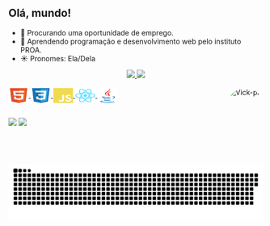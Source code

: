 ## Olá, mundo!

- 🌻 Procurando uma oportunidade de emprego.
- 🌱 Aprendendo programação e desenvolvimento web pelo instituto PROA.
- ☀️ Pronomes: Ela/Dela

<div align="center">
  <a href="https://github.com/VickFernandes">
  <img height="160em" src="https://github-readme-stats.vercel.app/api?username=VickFernandes&show_icons=true&theme=gruvbox&include_all_commits=true&count_private=true"/>
  <img height="160em" src="https://github-readme-stats.vercel.app/api/top-langs/?username=VickFernandes&layout=compact&langs_count=7&theme=gruvbox"/>
</div>
  
 <div style="display: inline_block"><br>
  <img align="center" alt="HTML" height="30" width="40" src="https://raw.githubusercontent.com/devicons/devicon/master/icons/html5/html5-original.svg">
  <img align="center" alt="CSS" height="30" width="40" src="https://raw.githubusercontent.com/devicons/devicon/master/icons/css3/css3-original.svg">
  <img align="center" alt="Js" height="30" width="40" src="https://raw.githubusercontent.com/devicons/devicon/master/icons/javascript/javascript-plain.svg">
  <img align="center" alt="React" height="30" width="40" src="https://raw.githubusercontent.com/devicons/devicon/master/icons/react/react-original.svg">
  <img align="center" alt="java" height="30" width="40" src="https://raw.githubusercontent.com/devicons/devicon/master/icons/java/java-original.svg">
   <img align="right" alt="Vick-pic" height="150" style="border-radius:50px;" src="https://im4.ezgif.com/tmp/ezgif-4-d8fff675dabb.gif">
</div>
  
##
  
<div> 
  <a href = "mailto:vfernandes1616@gmail.com"><img src="https://img.shields.io/badge/-Gmail-%23333?style=for-the-badge&logo=gmail&logoColor=white" target="_blank"></a>
  <a href="https://www.linkedin.com/in/vitoria-fernandes-pires/" target="_blank"><img src="https://img.shields.io/badge/-LinkedIn-%230077B5?style=for-the-badge&logo=linkedin&logoColor=white" target="_blank"></a> 
 
  ![Snake animation](https://github.com/VickFernandes/VickFernandes/blob/output/github-contribution-grid-snake.svg)
 
</div>

  

